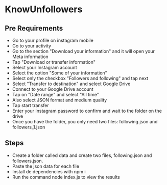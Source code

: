 # KnowUnfollowers

## Pre Requirements
- Go to your profile on instagram mobile
- Go to your activity
- Go to the section "Download your information" and it will open your Meta information
- Tap "Download or transfer information"
- Select your Instagram account
- Select the option "Some of your information"
- Select only the checkbox "Followers and following" and tap next
- Select "Transfer to destination" and select Google Drive
- Connect to your Google Drive account
- Tap on "Date range" and select "All time"
- Also select JSON format and medium quality
- Tap start transfer
- Enter your Instagram password to confirm and wait to the folder on the drive
- Once you have the folder, you only need two files: following.json and followers_1.json

## Steps
- Create a folder called data and create two files, following.json and followers.json.
- Paste the json data for each file
- Install de dependencies with npm i
- Run the command node index.js to view the results
